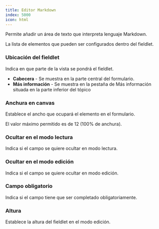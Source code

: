 ```yaml
---
title: Editor Markdown
index: 5000
icon: html
---
```


 Permite añadir un área de texto que interpreta lenguaje Markdown.

 La lista de elementos que pueden ser configurados dentro del fieldlet.

### Ubicación del fieldlet

 Indica en que parte de la vista se pondrá el fieldlet.

- **Cabecera** - Se muestra en la parte central del formulario.
- **Más información** - Se muestra en la pestaña de Más información situada en la parte inferior del tópico

### Anchura en canvas

Establece el ancho que ocupará el elemento en el formulario.

El valor máximo permitido es de 12 (100% de anchura).

### Ocultar en el modo lectura

Indica si el campo se quiere ocultar en modo lectura.

### Ocultar en el modo edición

Indica si el campo se quiere ocultar en modo edición.

### Campo obligatorio

Indica si el campo tiene que ser completado obligatoriamente.

### Altura

Establece la altura del fieldlet en el modo edición.